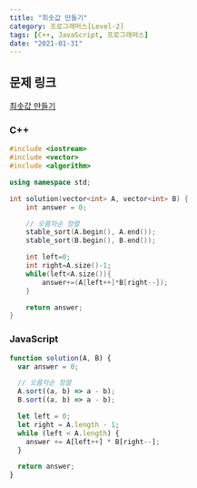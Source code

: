```yaml
---
title: "최솟값 만들기"
category: 프로그래머스[Level-2]
tags: [C++, JavaScript, 프로그래머스]
date: "2021-01-31"
---
```


## 문제 링크

[최솟값 만들기](https://programmers.co.kr/learn/courses/30/lessons/12941)

### C++

```cpp
#include <iostream>
#include <vector>
#include <algorithm>

using namespace std;

int solution(vector<int> A, vector<int> B) {
    int answer = 0;

    // 오름차순 정렬
    stable_sort(A.begin(), A.end());
    stable_sort(B.begin(), B.end());

    int left=0;
    int right=A.size()-1;
    while(left<A.size()){
        answer+=(A[left++]*B[right--]);
    }

    return answer;
}
```

### JavaScript

```js
function solution(A, B) {
  var answer = 0;

  // 오름차순 정렬
  A.sort((a, b) => a - b);
  B.sort((a, b) => a - b);

  let left = 0;
  let right = A.length - 1;
  while (left < A.length) {
    answer += A[left++] * B[right--];
  }

  return answer;
}
```
